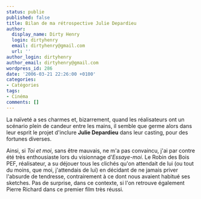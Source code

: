```yaml
---
status: publie
published: false
title: Bilan de ma rétrospective Julie Depardieu
author:
  display_name: Dirty Henry
  login: dirtyhenry
  email: dirtyhenry@gmail.com
  url: ''
author_login: dirtyhenry
author_email: dirtyhenry@gmail.com
wordpress_id: 286
date: '2006-03-21 22:26:00 +0100'
categories:
- Catégories
tags:
- Cinéma
comments: []
---
```

La naïveté a ses charmes et, bizarrement, quand les réalisateurs ont un scénario plein de candeur entre les mains, il semble que germe alors dans leur esprit le projet d'inclure __Julie Depardieu__ dans leur casting, pour des fortunes diverses.

Ainsi, si *Toi et moi*, sans être mauvais, ne m'a pas convaincu, j'ai par contre été très enthousiaste lors du visionnage d'*Essaye-moi*. Le Robin des Bois PEF, réalisateur, a su déjouer tous les clichés qu'on attendait de lui (ou tout du moins, que moi, j'attendais de lui) en décidant de ne jamais priver l'absurde de tendresse, contrairement à ce dont nous avaient habitué ses sketches. Pas de surprise, dans ce contexte, si l'on retrouve également Pierre Richard dans ce premier film très réussi.
